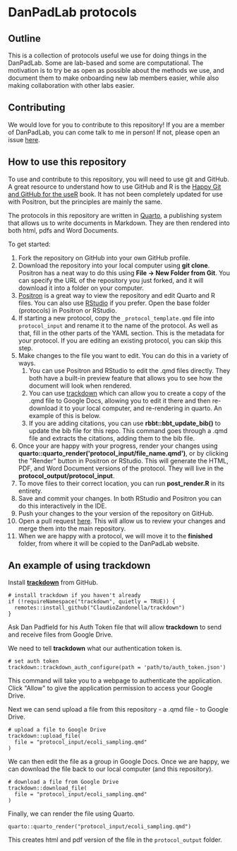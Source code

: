 # DanPadLab protocols

## Outline

This is a collection of protocols useful we use for doing things in the DanPadLab. Some are lab-based and some are computational. The motivation is to try be as open as possible about the methods we use, and document them to make onboarding new lab members easier, while also making collaboration with other labs easier.

## Contributing

We would love for you to contribute to this repository! If you are a member of DanPadLab, you can come talk to me in person! If not, please open an issue [here](https://github.com/padpadpadpad/protocols/issues).

## How to use this repository

To use and contribute to this repository, you will need to use git and GitHub. A great resource to understand how to use GitHub and R is the [Happy Git and GitHub for the useR](https://happygitwithr.com/) book. It has not been completely updated for use with Positron, but the principles are mainly the same.

The protocols in this repository are written in [Quarto](https://quarto.org/), a publishing system that allows us to write documents in Markdown. They are then rendered into both html, pdfs and Word Documents.

To get started:

1. Fork the repository on GitHub into your own GitHub profile.
1. Download the repository into your local computer using **git clone**. Positron has a neat way to do this using **File -> New Folder from Git**. You can specify the URL of the repository you just forked, and it will download it into a folder on your computer.
1. [Positron](https://positron.posit.co/) is a great way to view the repository and edit Quarto and R files. You can also use [RStudio](https://posit.co/download/rstudio-desktop/) if you prefer. Open the base folder (protocols) in Positron or RStudio.
1. If starting a new protocol, copy the `_protocol_template.qmd` file into `protocol_input` and rename it to the name of the protocol. As well as that, fill in the other parts of the YAML section. This is the metadata for your protocol. If you are editing an existing protocol, you can skip this step.
1. Make changes to the file you want to edit. You can do this in a variety of ways.
    1. You can use Positron and RStudio to edit the .qmd files directly. They both have a built-in preview feature that allows you to see how the document will look when rendered.
    1. You can use [trackdown](https://github.com/claudiozandonella/trackdown/) which can allow you to create a copy of the .qmd file to Google Docs, allowing you to edit it there and then re-download it to your local computer, and re-rendering in quarto. An example of this is below.
    1. If you are adding citations, you can use **rbbt::bbt_update_bib()** to update the bib file for this repo. This command goes through a .qmd file and extracts the citations, adding them to the bib file.
1. Once your are happy with your progress, render your changes using **quarto::quarto_render('protocol_input/file_name.qmd')**, or by clicking the "Render" button in Positron or RStudio. This will generate the HTML, PDF, and Word Document versions of the protocol. They will live in the **protocol_output/protocol_input**.
1. To move files to their correct location, you can run **post_render.R** in its entirety.
1. Save and commit your changes. In both RStudio and Positron you can do this interactively in the IDE.
1. Push your changes to the your version of the repository on GitHub.
1. Open a pull request [here](https://github.com/padpadpadpad/protocols/pulls). This will allow us to review your changes and merge them into the main repository.
1. When we are happy with a protocol, we will move it to the **finished** folder, from where it will be copied to the DanPadLab website.

## An example of using trackdown

Install [**trackdown**](https://claudiozandonella.github.io/trackdown/) from GitHub.

```{r}
# install trackdown if you haven't already
if (!requireNamespace("trackdown", quietly = TRUE)) {
  remotes::install_github("ClaudioZandonella/trackdown")
}
```

Ask Dan Padfield for his Auth Token file that will allow **trackdown** to send and receive files from Google Drive.

We need to tell **trackdown** what our authentication token is.

```{r}
# set auth token
trackdown::trackdown_auth_configure(path = 'path/to/auth_token.json')
```

This command will take you to a webpage to authenticate the application. Click "Allow" to give the application permission to access your Google Drive.

Next we can send upload a file from this repository - a .qmd file - to Google Drive.

```{r}
# upload a file to Google Drive
trackdown::upload_file(
  file = "protocol_input/ecoli_sampling.qmd"
)
```

We can then edit the file as a group in Google Docs. Once we are happy, we can download the file back to our local computer (and this repository).

```{r}
# download a file from Google Drive
trackdown::download_file(
  file = "protocol_input/ecoli_sampling.qmd"
)
```

Finally, we can render the file using Quarto.

```{r}
quarto::quarto_render("protocol_input/ecoli_sampling.qmd")
```

This creates html and pdf version of the file in the `protocol_output` folder.
